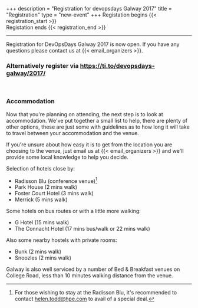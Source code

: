 +++
description = "Registration for devopsdays Galway 2017"
title = "Registration"
type = "new-event"
+++
Registation begins {{< registration_start >}}<br/>
Registation ends {{< registration_end >}}

---

Registration for DevOpsDays Galway 2017 is now open. If you have any questions please contact us at {{< email_organizers >}}.

<div style="width:100%; text-align:left;">
<link rel="stylesheet" type="text/css" href='https://css.tito.io/v1.1' />
<script src='https://js.tito.io/v1' async></script>
<tito-widget event="devopsdays-galway/2017"></tito-widget>
</div>
<h3>Alternatively register via <a href="https://ti.to/devopsdays-galway/2017/">https://ti.to/devopsdays-galway/2017/</a></h3>
<br />

### Accommodation

Now that you're planning on attending, the next step is to look at accommodation.
We've put together a small list to help, there are plenty of other options,
these are just some with guidelines as to how long it will take to travel
between your accommodation and the venue.

If you're unsure about how easy it is to get from the location you are choosing
to the venue, just email us at {{< email_organizers >}} and we'll provide some
local knowledge to help you decide.

Selection of hotels close by:

- Radisson Blu \(conference venue\)[^1]
- Park House (2 mins walk)
- Foster Court Hotel (3 mins walk)
- Merrick (5 mins walk)

Some hotels on bus routes or with a little more walking:

- G Hotel (15 mins walk)
- The Connacht Hotel (17 mins bus/walk or 22 mins walk)

Also some nearby hostels with private rooms:

- Bunk (2 mins walk)
- Snoozles (2 mins walk)

Galway is also well serviced by a number of Bed & Breakfast venues on College Road, less than 10 minutes walking distance from the venue.

[^1]: For those wishing to stay at the Radisson Blu, it's recommended to contact <a href="mailto:helen.todd@hpe.com">helen.todd@hpe.com</a> to avail of a special deal.

<style>
#tito-previous-releases::before {
  display: inline-block;
  width: 100%;
  height: 40px;
  line-height: 40px;
  vertical-align: middle;
  color: #0082AB;
  content: "{{< registration_start >}} - {{< registration_end >}}";
  padding-left: 15px;
  background-color: rgb(240, 240, 240);
  border-bottom: 1px solid lightgray;
}

.tito-wrapper::before {
  display: inline-block;
  width: 100%;
  font-size: xx-large;
  font-weight: bold;
  color: #0082AB;
  content: "Tickets";
  padding-left: 15px;
  background-color: rgb(240, 240, 240);
  border-bottom: 1px solid lightgray;
}

.tito-wrapper {
  padding: 0px;
}
</style>